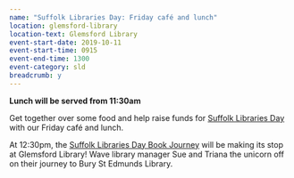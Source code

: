 ```yaml
---
name: "Suffolk Libraries Day: Friday café and lunch"
location: glemsford-library
location-text: Glemsford Library
event-start-date: 2019-10-11
event-start-time: 0915
event-end-time: 1300
event-category: sld
breadcrumb: y
---
```


**Lunch will be served from 11:30am**

Get together over some food and help raise funds for [Suffolk Libraries Day](/suffolk-libraries-day/) with our Friday café and lunch.

At 12:30pm, the [Suffolk Libraries Day Book Journey](/suffolk-libraries-day/book-journey/) will be making its stop at Glemsford Library! Wave library manager Sue and Triana the unicorn off on their journey to Bury St Edmunds Library.
